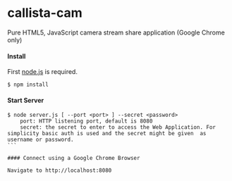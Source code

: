 callista-cam
============

Pure HTML5, JavaScript camera stream share application (Google Chrome only)

#### Install

First [node.js](http://nodejs.org/) is required.

```
$ npm install
```


#### Start Server

````
$ node server.js [ --port <port> ] --secret <password>
    port: HTTP listening port, default is 8080
    secret: the secret to enter to access the Web Application. For simplicity basic auth is used and the secret might be given  as username or password.
```
  
#### Connect using a Google Chrome Browser

Navigate to http://localhost:8080



